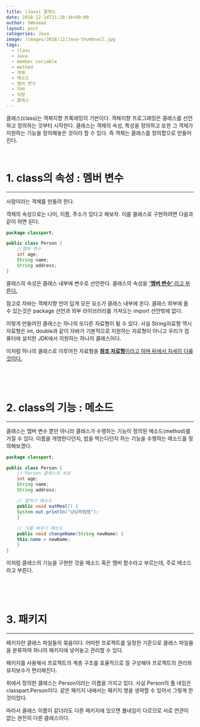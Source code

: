 ```yaml
---
title: (Java) 클래스
date: 2018-12-14T21:28:34+09:00
author: SWnomad
layout: post
categories: Java
image: /images/2018/12/Java-thumbnail.jpg
tags:
  - class
  - Java
  - member variable
  - method
  - 객체
  - 메소드
  - 멤버 변수
  - 자바
  - 지향
  - 클래스
---
```

클래스(class)는 객체지향 프록래밍의 기반이다. 객체지향 프로그래밍은 클래스를 선언하고 정의하는 것부터 시작한다. 클래스는 객체의 속성, 특성을 정의하고 또한 그 객체가 지원하는 기능을 정의해놓은 것이라 할 수 있다. 즉 객체는 클래스를 정의함으로 만들어진다.

&nbsp;

# 1. class의 속성 : 멤버 변수

* * *

사람이라는 객체를 만들려 한다.

객체의 속성으로는 나이, 이름, 주소가 있다고 해보자. 이를 클래스로 구현하려면 다음과 같이 하면 된다.

~~~ java
package classpart;

public class Person {
    //멤버 변수
    int age;
    String name;
    String address;
}
~~~

클래스의 속성은 클래스 내부에 변수로 선언한다. 클래스의 속성을 <span style="text-decoration: underline;"><strong>'멤버 변수'</strong> 라고 부른다.

참고로 자바는 객체지향 언어 답게 모든 요소가 클래스 내부에 온다. 클래스 외부에 올 수 있는것은 package 선언과 외부 라이브러리를 가져오는 import 선언밖에 없다.

이렇게 만들어진 클래스는 하나의 또다른 자료형이 될 수 있다. 사실 String자료형 역시 자료형은 int, double과 같이 자바가 기본적으로 지원하는 자료형이 아니고 우리가 컴퓨터에 설치한 JDK에서 지원하는 하나의 클래스이다.

이처럼 하나의 클래스로 이루어진 자료형을 <span style="text-decoration: underline;"><strong>참조 자료형</strong>이라고 하며 뒤에서 자세히 다룰 것이다.

&nbsp;

&nbsp;

# 2. class의 기능 : 메소드

* * *

클래스는 멥버 변수 뿐만 아니라 클래스가 수행하는 기능이 정의된 메소드(method)를 가질 수 있다. 이름을 개명한다던지, 밥을 먹는다던지 하는 기능을 수행하는 메소드를 정의해보겠다.

~~~ java
package classpart;

public class Person {
    // Person 클래스의 속성
    int age;
    String name;
    String address;

    // 밥먹기 메소드
    public void eatMeal() {
    System.out.println("냠냠쩌쩝쩝");
    }
    
    // 이름 바꾸기 메소드
    public void changeName(String newName) {
    this.name = newName;
    }
}
~~~

이처럼 클래스의 기능을 구현한 것을 메소드 혹은 멤버 함수라고 부르는데, 주로 메소드라고 부른다.

&nbsp;

&nbsp;

# 3. 패키지

* * *

패키지란 클래스 파일들의 묶음이다. 어떠한 프로젝트를 일정한 기준으로 클래스 파일들을 분류하여 하나의 패키지에 넣어놓고 관리할 수 있다.

패키지를 사용해서 프로젝트의 계층 구조를 효율적으로 잘 구성해야 프로젝트의 관리와 유지보수가 편리해진다.

위에서 정의한 클래스는 Person이라는 이름을 가지고 있다. 사실 Person의 풀 네임은 classpart.Person이다. 같은 패키지 내에서는 패키지 명을 생략할 수 있어서 그렇게 한 것이었다.

따라서 클래스 이름이 같더라도 다른 패키지에 있으면 풀네임이 다르므로 서로 연관이 없는 완전히 다른 클래스이다.
